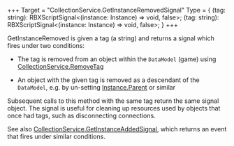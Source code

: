 +++
Target = "CollectionService.GetInstanceRemovedSignal"
Type = { (tag: string): RBXScriptSignal<(instance: Instance) => void, false>; (tag: string): RBXScriptSignal<(instance: Instance) => void, false>; }
+++

GetInstanceRemoved is given a tag (a string) and returns a signal which fires under two conditions:   - The tag is removed from an object within the `DataModel` (game) using [CollectionService.RemoveTag](https://developer.roblox.com/api-reference/function/CollectionService/RemoveTag)   - An object with the given tag is removed as a descendant of the `DataModel`, e.g. by un-setting [Instance.Parent](https://developer.roblox.com/api-reference/property/Instance/Parent) or similarSubsequent calls to this method with the same tag return the same signal object. The signal is useful for cleaning up resources used by objects that once had tags, such as disconnecting connections.See also [CollectionService.GetInstanceAddedSignal](https://developer.roblox.com/api-reference/function/CollectionService/GetInstanceAddedSignal), which returns an event that fires under similar conditions.